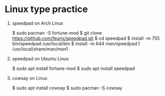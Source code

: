 Linux type practice
===================

1. speedpad on Arch Linux
        
    $ sudo pacman -S fortune-mod
    $ git clone https://github.com/feurix/speedpad.git
    $ cd speedpad 
    $ install -m 755 bin/speedpad /usr/local/bin
    $ install -m 644 man/speedpad.1 /usr/local/share/man/man1

2. speedpad on Ubuntu Linux

    $ sudo apt install fortune-mod
    $ sudo apt install speedpad

3. cowsay on Linux

    $ sudo apt install cowsay
    $ sudo pacman -S cowsay
